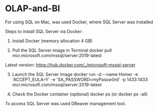 # OLAP-and-BI

For using SQL on Mac, was used Docker, where SQL Server was installed

Steps to install SQL Server via Docker:

1. Install Docker (memory allocation 4 GB)

2. Pull the SQL Server image in Terminal
  docker pull mcr.microsoft.com/mssql/server:2019-latest
  
  Latest version:
  https://hub.docker.com/_/microsoft-mssql-server

3. Launch the SQL Server Image 
  docker run -d --name Homer -e 'ACCEPT_EULA=Y' -e 'SA_PASSWORD=myPassw0rd' -p 1433:1433 mcr.microsoft.com/mssql/server:2019-latest

4. Check the Docker container (optional)
   docker ps (or docker ps -all)
   
To access SQL Server was used DBeaver management tool.

